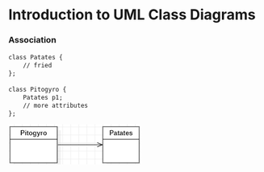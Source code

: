 # Introduction to UML Class Diagrams
### Association

```
class Patates {
	// fried
};

class Pitogyro {
	Patates p1;
	// more attributes
};
```
![A simple class association](./assets/association01.png)
